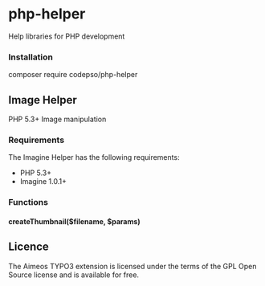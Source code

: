 # php-helper
Help libraries for PHP development
### Installation
composer require codepso/php-helper

## Image Helper
PHP 5.3+ Image manipulation
### Requirements
The Imagine Helper has the following requirements:
 - PHP 5.3+
 - Imagine 1.0.1+
### Functions
#### createThumbnail($filename, $params)


## Licence
The Aimeos TYPO3 extension is licensed under the terms of the GPL Open Source license and is available for free.

 